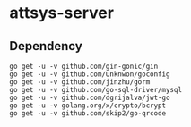 # attsys-server

## Dependency

    go get -u -v github.com/gin-gonic/gin
    go get -u -v github.com/Unknwon/goconfig
    go get -u -v github.com/jinzhu/gorm
    go get -u -v github.com/go-sql-driver/mysql
    go get -u -v github.com/dgrijalva/jwt-go
    go get -u -v golang.org/x/crypto/bcrypt
    go get -u -v github.com/skip2/go-qrcode
